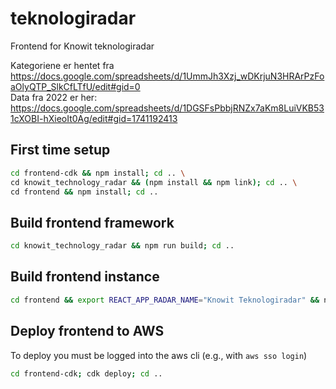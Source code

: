 # teknologiradar
Frontend for Knowit teknologiradar

Kategoriene er hentet fra https://docs.google.com/spreadsheets/d/1UmmJh3Xzj_wDKrjuN3HRArPzFoaOlyQTP_SlkCfLTfU/edit#gid=0  
Data fra 2022 er her: https://docs.google.com/spreadsheets/d/1DGSFsPbbjRNZx7aKm8LuiVKB531cXOBI-hXieoIt0Ag/edit#gid=1741192413

## First time setup

```bash
cd frontend-cdk && npm install; cd .. \
cd knowit_technology_radar && (npm install && npm link); cd .. \
cd frontend && npm install; cd ..
```


## Build frontend framework

```bash
cd knowit_technology_radar && npm run build; cd ..
```

## Build frontend instance

```bash
cd frontend && export REACT_APP_RADAR_NAME="Knowit Teknologiradar" && npm run build:static; cd ..
```

## Deploy frontend to AWS

To deploy you must be logged into the aws cli (e.g., with `aws sso login`)

```bash
cd frontend-cdk; cdk deploy; cd ..
```